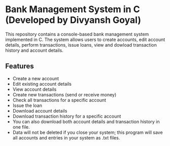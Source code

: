 # Bank Management System in C (Developed by Divyansh Goyal)

This repository contains a console-based bank management system implemented in C. The system allows users to create accounts, edit account details, perform transactions, issue loans, view and dowload transaction history and account details.

## Features
- Create a new account
- Edit existing account details
- View account details
- Create new transactions (send or receive money)
- Check all transactions for a specific account
- Issue the loan
- Download account details
- Download transaction history for a specific account
- You can also download both account details and transaction history in one file.
- Data will not be deleted if you close your system; this program will save all accounts and entries in your system as .txt files.
